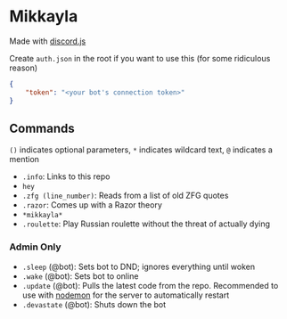 # Mikkayla
Made with [discord.js](https://discord.js.org/)

Create `auth.json` in the root if you want to use this (for some ridiculous reason)
```json
{
    "token": "<your bot's connection token>"
}
```

## Commands
`()` indicates optional parameters, `*` indicates wildcard text, `@` indicates a mention
- `.info`: Links to this repo
- `hey`
- `.zfg (line_number)`: Reads from a list of old ZFG quotes
- `.razor`: Comes up with a Razor theory
- `*mikkayla*`
- `.roulette`: Play Russian roulette without the threat of actually dying
### Admin Only
- `.sleep` (@bot): Sets bot to DND; ignores everything until woken
- `.wake` (@bot): Sets bot to online
- `.update` (@bot): Pulls the latest code from the repo. Recommended to use with [nodemon](https://nodemon.io/) for the server to automatically restart
- `.devastate` (@bot): Shuts down the bot
